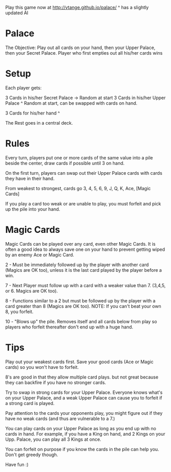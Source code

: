 Play this game now at http://vtange.github.io/palace/
^ has a slightly updated AI

# Palace

The Objective: Play out all cards on your hand, then your Upper Palace, then your Secret Palace. Player who first empties out all his/her cards wins

# Setup

Each player gets:

3 Cards in his/her Secret Palace -> Random at start
3 Cards in his/her Upper Palace
	^ Random at start, can be swapped with cards on hand.

3 Cards for his/her hand ^

The Rest goes in a central deck.

# Rules

Every turn, players put one or more cards of the same value into a pile beside the center, draw cards if possible until 3 on hand.

On the first turn, players can swap out their Upper Palace cards with cards they have in their hand.

From weakest to strongest, cards go 3, 4, 5, 6, 9, J, Q, K, Ace, [Magic Cards]

If you play a card too weak or are unable to play, you must forfeit and pick up the pile into your hand.

# Magic Cards

Magic Cards can be played over any card, even other Magic Cards. It is often a good idea to always save one on your hand to prevent getting wiped by an enemy Ace or Magic Card.

2 - Must be immediately followed up by the player with another card (Magics are OK too), unless it is the last card played by the player before a win.

7 - Next Player must follow up with a card with a weaker value than 7. (3,4,5, or 6. Magics are OK too).

8 - Functions similar to a 2 but must be followed up by the player with a card greater than 8 (Magics are OK too). NOTE: If you can't beat your own 8, you forfeit.

10 - "Blows up" the pile. Removes itself and all cards below from play so players who forfeit thereafter don't end up with a huge hand.

# Tips

Play out your weakest cards first. Save your good cards (Ace or Magic cards) so you won't have to forfeit.

8's are good in that they allow multiple card plays. but not great because they can backfire if you have no stronger cards.

Try to swap in strong cards for your Upper Palace. Everyone knows what's on your Upper Palace, and a weak Upper Palace can cause you to forfeit if a strong card is played.

Pay attention to the cards your opponents play, you might figure out if they have no weak cards (and thus are vulnerable to a 7.)

You can play cards on your Upper Palace as long as you end up with no cards in hand. For example, if you have a King on hand, and 2 Kings on your Upp. Palace, you can play all 3 Kings at once.

You can forfeit on purpose if you know the cards in the pile can help you. Don't get greedy though.

Have fun :)
